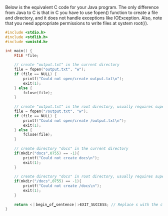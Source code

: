 Below is the equivalent C code for your Java program. The only difference from Java to C is that in C you have to use fopen() function to create a file and directory, and it does not handle exceptions like IOException. Also, note that you need appropriate permissions to write files at system root(/).

```c
#include <stdio.h>
#include <stdlib.h>
#include <unistd.h>

int main() {
    FILE *file;
    
    // create "output.txt" in the current directory
    file = fopen("output.txt", "w");
    if (file == NULL) { 
        printf("Could not open/create output.txt\n"); 
        exit(1);
    } else {
        fclose(file);
    }
    
    // create "output.txt" in the root directory, usually requires super user rights
    file = fopen("/output.txt", "w");
    if (file == NULL) {  
        printf("Could not open/create /output.txt\n"); 
        exit(1);
    } else {
        fclose(file);
    }
    
    // create directory "docs" in the current directory
    if(mkdir("docs",0755) == -1){
        printf("Could not create docs\n"); 
        exit(1);
    }
  
    // create directory "docs" in root directory, usually requires super user rights
    if(mkdir("/docs",0755) == -1){
        printf("Could not create /docs\n"); 
        exit(1);
    }
    
    return <｜begin▁of▁sentence｜>EXIT_SUCCESS; // Replace s with the correct status code, usually EXIT_SUCCESS is good.
}
```

